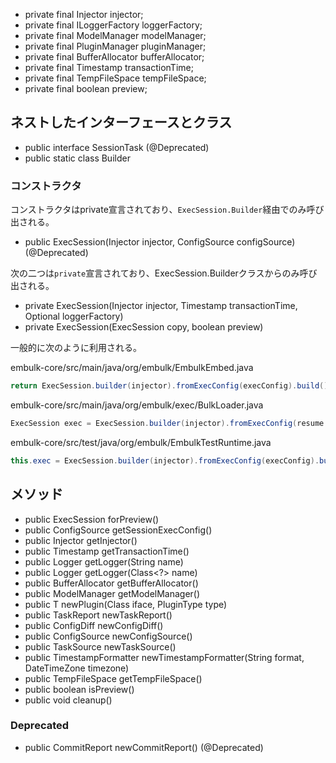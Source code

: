

* private final Injector injector;
* private final ILoggerFactory loggerFactory;
* private final ModelManager modelManager;
* private final PluginManager pluginManager;
* private final BufferAllocator bufferAllocator;
* private final Timestamp transactionTime;
* private final TempFileSpace tempFileSpace;
* private final boolean preview;



## ネストしたインターフェースとクラス

* public interface SessionTask (@Deprecated)
* public static class Builder

### コンストラクタ

コンストラクタはprivate宣言されており、`ExecSession.Builder`経由でのみ呼び出される。

* public ExecSession(Injector injector, ConfigSource configSource) (@Deprecated)

次の二つは`private`宣言されており、ExecSession.Builderクラスからのみ呼び出される。
* private ExecSession(Injector injector, Timestamp transactionTime, Optional<ILoggerFactory> loggerFactory)
* private ExecSession(ExecSession copy, boolean preview)

一般的に次のように利用される。


embulk-core/src/main/java/org/embulk/EmbulkEmbed.java

```java
return ExecSession.builder(injector).fromExecConfig(execConfig).build();
```

embulk-core/src/main/java/org/embulk/exec/BulkLoader.java
```java
ExecSession exec = ExecSession.builder(injector).fromExecConfig(resume.getExecSessionConfigSource()).build();
```

embulk-core/src/test/java/org/embulk/EmbulkTestRuntime.java

```java
this.exec = ExecSession.builder(injector).fromExecConfig(execConfig).build();
```




## メソッド

* public ExecSession forPreview()
* public ConfigSource getSessionExecConfig()
* public Injector getInjector()
* public Timestamp getTransactionTime()
* public Logger getLogger(String name)
* public Logger getLogger(Class<?> name)
* public BufferAllocator getBufferAllocator()
* public ModelManager getModelManager()
* public <T> T newPlugin(Class<T> iface, PluginType type)
* public TaskReport newTaskReport()
* public ConfigDiff newConfigDiff()
* public ConfigSource newConfigSource()
* public TaskSource newTaskSource()
* public TimestampFormatter newTimestampFormatter(String format, DateTimeZone timezone)
* public TempFileSpace getTempFileSpace()
* public boolean isPreview()
* public void cleanup()


### Deprecated

* public CommitReport newCommitReport() (@Deprecated)
